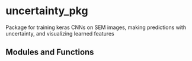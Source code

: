 # uncertainty_pkg
Package for training keras CNNs on SEM images, making predictions with uncertainty, and visualizing learned features

## Modules and Functions

